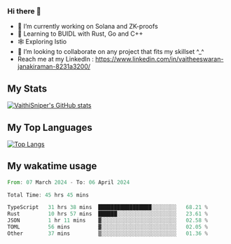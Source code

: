 ### Hi there 👋

- 🔭 I’m currently working on Solana and ZK-proofs
- 📖 Learning to BUIDL with Rust, Go and C++
- 🕸️ Exploring Istio
- 👯 I’m looking to collaborate on any project that fits my skillset ^_^
- Reach me at my LinkedIn : https://www.linkedin.com/in/vaitheeswaran-janakiraman-8231a3200/

## My Stats
[![VaithiSniper's GitHub stats](https://github-readme-stats.vercel.app/api?username=VaithiSniper&hide=stars&theme=radical)](https://github.com/anuraghazra/github-readme-stats)

## My Top Languages

[![Top Langs](https://github-readme-stats.vercel.app/api/top-langs/?username=VaithiSniper&layout=compact)](https://github.com/anuraghazra/github-readme-stats)

## My wakatime usage

<!--START_SECTION:waka-->

```rust
From: 07 March 2024 - To: 06 April 2024

Total Time: 45 hrs 45 mins

TypeScript   31 hrs 38 mins  █████████████████░░░░░░░░   68.21 %
Rust         10 hrs 57 mins  ██████░░░░░░░░░░░░░░░░░░░   23.61 %
JSON         1 hr 11 mins    ▓░░░░░░░░░░░░░░░░░░░░░░░░   02.58 %
TOML         56 mins         ▓░░░░░░░░░░░░░░░░░░░░░░░░   02.05 %
Other        37 mins         ▒░░░░░░░░░░░░░░░░░░░░░░░░   01.36 %
```

<!--END_SECTION:waka-->
